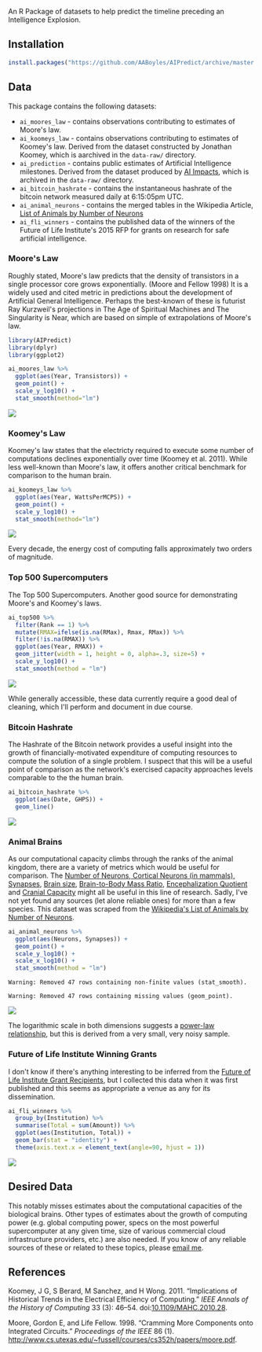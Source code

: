 An R Package of datasets to help predict the timeline preceding an Intelligence Explosion.

Installation
------------

``` r
install.packages("https://github.com/AABoyles/AIPredict/archive/master.tar.gz", type = "source")
```

Data
----

This package contains the following datasets:

-   `ai_moores_law` - contains observations contributing to estimates of Moore's law.
-   `ai_koomeys_law` - contains observations contributing to estimates of Koomey's law. Derived from the dataset constructed by Jonathan Koomey, which is aarchived in the `data-raw/` directory.
-   `ai_prediction` - contains public estimates of Artificial Intelligence milestones. Derived from the dataset produced by [AI Impacts](http://aiimpacts.org/miri-ai-predictions-dataset/), which is archived in the `data-raw/` directory.
-   `ai_bitcoin_hashrate` - contains the instantaneous hashrate of the bitcoin network measured daily at 6:15:05pm UTC.
-   `ai_animal_neurons` - contains the merged tables in the Wikipedia Article, [List of Animals by Number of Neurons](https://en.wikipedia.org/w/index.php?title=List_of_animals_by_number_of_neurons&oldid=710786267)
-   `ai_fli_winners` - contains the published data of the winners of the Future of Life Institute's 2015 RFP for grants on research for safe artificial intelligence.

### Moore's Law

Roughly stated, Moore's law predicts that the density of transistors in a single processor core grows exponentially. (Moore and Fellow 1998) It is a widely used and cited metric in predictions about the development of Artificial General Intelligence. Perhaps the best-known of these is futurist Ray Kurzweil's projections in The Age of Spiritual Machines and The Singularity is Near, which are based on simple of extrapolations of Moore's law.

``` r
library(AIPredict)
library(dplyr)
library(ggplot2)

ai_moores_law %>%
  ggplot(aes(Year, Transistors)) +
  geom_point() +
  scale_y_log10() +
  stat_smooth(method="lm")
```

![](README_files/figure-markdown_github/unnamed-chunk-3-1.png)

### Koomey's Law

Koomey's law states that the electricty required to execute some number of computations declines exponentially over time (Koomey et al. 2011). While less well-known than Moore's law, it offers another critical benchmark for comparison to the human brain.

``` r
ai_koomeys_law %>%
  ggplot(aes(Year, WattsPerMCPS)) +
  geom_point() +
  scale_y_log10() +
  stat_smooth(method="lm")
```

![](README_files/figure-markdown_github/unnamed-chunk-4-1.png)

Every decade, the energy cost of computing falls approximately two orders of magnitude.

### Top 500 Supercomputers

The Top 500 Supercomputers. Another good source for demonstrating Moore's and Koomey's laws.

``` r
ai_top500 %>%
  filter(Rank == 1) %>%
  mutate(RMAX=ifelse(is.na(RMax), Rmax, RMax)) %>%
  filter(!is.na(RMAX)) %>%
  ggplot(aes(Year, RMAX)) +
  geom_jitter(width = 1, height = 0, alpha=.3, size=5) +
  scale_y_log10() +
  stat_smooth(method = "lm")
```

![](README_files/figure-markdown_github/unnamed-chunk-5-1.png)

While generally accessible, these data currently require a good deal of cleaning, which I'll perform and document in due course.

### Bitcoin Hashrate

The Hashrate of the Bitcoin network provides a useful insight into the growth of financially-motivated expenditure of computing resources to compute the solution of a single problem. I suspect that this will be a useful point of comparison as the network's exercised capacity approaches levels comparable to the the human brain.

``` r
ai_bitcoin_hashrate %>%
  ggplot(aes(Date, GHPS)) +
  geom_line()
```

![](README_files/figure-markdown_github/unnamed-chunk-6-1.png)

### Animal Brains

As our computational capacity climbs through the ranks of the animal kingdom, there are a variety of metrics which would be useful for comparison. The [Number of Neurons, Cortical Neurons (in mammals), Synapses](https://en.wikipedia.org/wiki/List_of_animals_by_number_of_neurons), [Brain size](https://en.wikipedia.org/wiki/Brain_size), [Brain-to-Body Mass Ratio](https://en.wikipedia.org/wiki/Brain-to-body_mass_ratio), [Encephalization Quotient](https://en.wikipedia.org/wiki/Encephalization_quotient) and [Cranial Capacity](https://en.wikipedia.org/wiki/Brain_size#Cranial_capacity) might all be useful in this line of research. Sadly, I've not yet found any sources (let alone reliable ones) for more than a few species. This dataset was scraped from the [Wikipedia's List of Animals by Number of Neurons](https://en.wikipedia.org/w/index.php?title=List_of_animals_by_number_of_neurons&oldid=710786267).

``` r
ai_animal_neurons %>%
  ggplot(aes(Neurons, Synapses)) +
  geom_point() +
  scale_y_log10() +
  scale_x_log10() +
  stat_smooth(method = "lm")
```

    Warning: Removed 47 rows containing non-finite values (stat_smooth).

    Warning: Removed 47 rows containing missing values (geom_point).

![](README_files/figure-markdown_github/unnamed-chunk-7-1.png)

The logarithmic scale in both dimensions suggests a [power-law relationship](https://en.wikipedia.org/wiki/Power_law), but this is derived from a very small, very noisy sample.

### Future of Life Institute Winning Grants

I don't know if there's anything interesting to be inferred from the [Future of Life Institute Grant Recipients](http://futureoflife.org/first-ai-grant-recipients/), but I collected this data when it was first published and this seems as appropriate a venue as any for its dissemination.

``` r
ai_fli_winners %>%
  group_by(Institution) %>%
  summarise(Total = sum(Amount)) %>% 
  ggplot(aes(Institution, Total)) +
  geom_bar(stat = "identity") +
  theme(axis.text.x = element_text(angle=90, hjust = 1))
```

![](README_files/figure-markdown_github/unnamed-chunk-8-1.png)

Desired Data
------------

This notably misses estimates about the computational capacities of the biological brains. Other types of estimates about the growth of computing power (e.g. global computing power, specs on the most powerful supercomputer at any given time, size of various commercial cloud infrastructure providers, etc.) are also needed. If you know of any reliable sources of these or related to these topics, please [email me](anthony@boyles.cc).

References
----------

Koomey, J G, S Berard, M Sanchez, and H Wong. 2011. “Implications of Historical Trends in the Electrical Efficiency of Computing.” *IEEE Annals of the History of Computing* 33 (3): 46–54. doi:[10.1109/MAHC.2010.28](https://doi.org/10.1109/MAHC.2010.28).

Moore, Gordon E, and Life Fellow. 1998. “Cramming More Components onto Integrated Circuits.” *Proceedings of the IEEE* 86 (1). <http://www.cs.utexas.edu/~fussell/courses/cs352h/papers/moore.pdf>.
